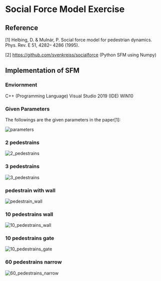 # Social Force Model Exercise
## Reference
[1] Helbing, D. & Mulnár, P. Social force model for pedestrian dynamics. Phys. Rev. E 51, 4282– 4286 (1995).

[2] https://github.com/svenkreiss/socialforce (Python SFM using Numpy)
## Implementation of SFM
### Enviornment
C++ (Programming Language)
Visual Studio 2019 (IDE) WIN10
### Given Parameters
The followings are the given parameters in the paper[1]:

![parameters](https://github.com/BoCyuanLin/Social_Force_Model_Exercise/blob/main/parameters.png?raw=true)
### 2 pedestrains
![2_pedestrains](https://github.com/BoCyuanLin/Social_Force_Model_Exercise/blob/main/SFM_result/2_pedestrains.gif?raw=true)
### 3 pedestrains
![3_pedestrains](https://github.com/BoCyuanLin/Social_Force_Model_Exercise/blob/main/SFM_result/3_pedestrains.gif?raw=true)
### pedestrain with wall
![pedestrain_wall](https://github.com/BoCyuanLin/Social_Force_Model_Exercise/blob/main/SFM_result/pedestrain_wall.gif?raw=true)
### 10 pedestrains wall
![10_pedestrains_wall](https://github.com/BoCyuanLin/Social_Force_Model_Exercise/blob/main/SFM_result/10_pedestrains_wall.gif?raw=true)
### 10 pedestrains gate
![10_pedestrains_gate](https://github.com/BoCyuanLin/Social_Force_Model_Exercise/blob/main/SFM_result/10_pedestrains_gate.gif?raw=true)
### 60 pedestrains narrow
![60_pedestrains_narrow](https://github.com/BoCyuanLin/Social_Force_Model_Exercise/blob/main/SFM_result/60_pedestrains_narrow.gif?raw=true)
